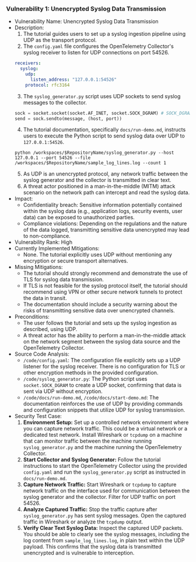 ### Vulnerability 1: Unencrypted Syslog Data Transmission

* Vulnerability Name: Unencrypted Syslog Data Transmission
* Description:
    1. The tutorial guides users to set up a syslog ingestion pipeline using UDP as the transport protocol.
    2. The `config.yaml` file configures the OpenTelemetry Collector's syslog receiver to listen for UDP connections on port 54526.
    ```yaml
    receivers:
      syslog:
        udp:
          listen_address: "127.0.0.1:54526"
        protocol: rfc3164
    ```
    3. The `syslog_generator.py` script uses UDP sockets to send syslog messages to the collector.
    ```python
    sock = socket.socket(socket.AF_INET, socket.SOCK_DGRAM) # SOCK_DGRAM specifies UDP
    send = sock.sendto(message, (host, port))
    ```
    4. The tutorial documentation, specifically `docs/run-demo.md`, instructs users to execute the Python script to send syslog data over UDP to `127.0.0.1:54526`.
    ```
    python /workspaces/$RepositoryName/syslog_generator.py --host 127.0.0.1 --port 54526 --file /workspaces/$RepositoryName/sample_log_lines.log --count 1
    ```
    5. As UDP is an unencrypted protocol, any network traffic between the syslog generator and the collector is transmitted in clear text.
    6. A threat actor positioned in a man-in-the-middle (MITM) attack scenario on the network path can intercept and read the syslog data.
* Impact:
    * Confidentiality breach: Sensitive information potentially contained within the syslog data (e.g., application logs, security events, user data) can be exposed to unauthorized parties.
    * Compliance violations: Depending on the regulations and the nature of the data logged, transmitting sensitive data unencrypted may lead to non-compliance.
* Vulnerability Rank: High
* Currently Implemented Mitigations:
    * None. The tutorial explicitly uses UDP without mentioning any encryption or secure transport alternatives.
* Missing Mitigations:
    * The tutorial should strongly recommend and demonstrate the use of TLS for syslog data transmission.
    * If TLS is not feasible for the syslog protocol itself, the tutorial should recommend using VPN or other secure network tunnels to protect the data in transit.
    * The documentation should include a security warning about the risks of transmitting sensitive data over unencrypted channels.
* Preconditions:
    * The user follows the tutorial and sets up the syslog ingestion as described, using UDP.
    * A threat actor has the ability to perform a man-in-the-middle attack on the network segment between the syslog data source and the OpenTelemetry Collector.
* Source Code Analysis:
    * `/code/config.yaml`: The configuration file explicitly sets up a UDP listener for the syslog receiver. There is no configuration for TLS or other encryption methods in the provided configuration.
    * `/code/syslog_generator.py`: The Python script uses `socket.SOCK_DGRAM` to create a UDP socket, confirming that data is sent via UDP without encryption.
    * `/code/docs/run-demo.md`, `/code/docs/start-demo.md`: The documentation reinforces the use of UDP by providing commands and configuration snippets that utilize UDP for syslog transmission.
* Security Test Case:
    1. **Environment Setup:** Set up a controlled network environment where you can capture network traffic. This could be a virtual network or a dedicated test network. Install Wireshark or `tcpdump` on a machine that can monitor traffic between the machine running `syslog_generator.py` and the machine running the OpenTelemetry Collector.
    2. **Start Collector and Syslog Generator:** Follow the tutorial instructions to start the OpenTelemetry Collector using the provided `config.yaml` and run the `syslog_generator.py` script as instructed in `docs/run-demo.md`.
    3. **Capture Network Traffic:** Start Wireshark or `tcpdump` to capture network traffic on the interface used for communication between the syslog generator and the collector. Filter for UDP traffic on port 54526.
    4. **Analyze Captured Traffic:** Stop the traffic capture after `syslog_generator.py` has sent syslog messages. Open the captured traffic in Wireshark or analyze the `tcpdump` output.
    5. **Verify Clear Text Syslog Data:** Inspect the captured UDP packets. You should be able to clearly see the syslog messages, including the log content from `sample_log_lines.log`, in plain text within the UDP payload. This confirms that the syslog data is transmitted unencrypted and is vulnerable to interception.